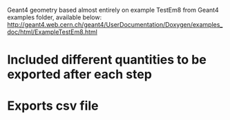 Geant4 geometry based almost entirely on example TestEm8 from Geant4 examples folder, available below:
http://geant4.web.cern.ch/geant4/UserDocumentation/Doxygen/examples_doc/html/ExampleTestEm8.html

# Included different quantities to be exported after each step
# Exports csv file